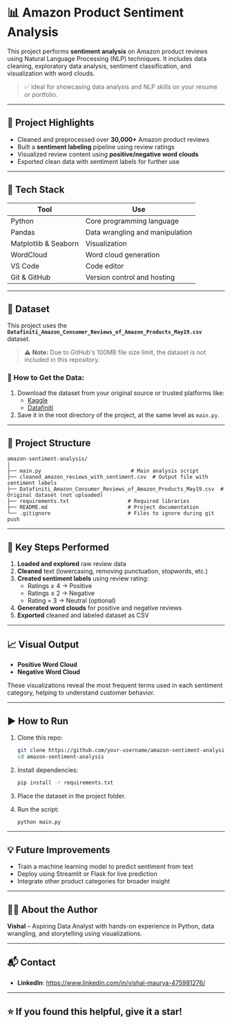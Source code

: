 
# 📊 Amazon Product Sentiment Analysis

This project performs **sentiment analysis** on Amazon product reviews using Natural Language Processing (NLP) techniques. It includes data cleaning, exploratory data analysis, sentiment classification, and visualization with word clouds.

> ✅ Ideal for showcasing data analysis and NLP skills on your resume or portfolio.

---

## 🚀 Project Highlights

- Cleaned and preprocessed over **30,000+** Amazon product reviews
- Built a **sentiment labeling** pipeline using review ratings
- Visualized review content using **positive/negative word clouds**
- Exported clean data with sentiment labels for further use

---

## 🔧 Tech Stack

| Tool        | Use                          |
|-------------|-------------------------------|
| Python      | Core programming language     |
| Pandas      | Data wrangling and manipulation |
| Matplotlib & Seaborn | Visualization      |
| WordCloud   | Word cloud generation         |
| VS Code     | Code editor                   |
| Git & GitHub| Version control and hosting   |

---

## 📂 Dataset

This project uses the **`Datafiniti_Amazon_Consumer_Reviews_of_Amazon_Products_May19.csv`** dataset.

> ⚠️ **Note:** Due to GitHub's 100MB file size limit, the dataset is not included in this repository.

### 🔽 How to Get the Data:
1. Download the dataset from your original source or trusted platforms like:
   - [Kaggle](https://www.kaggle.com/)
   - [Datafiniti](https://data.world/datafiniti/)
2. Save it in the root directory of the project, at the same level as `main.py`.

---

## 📁 Project Structure

```
amazon-sentiment-analysis/
│
├── main.py                             # Main analysis script
├── cleaned_amazon_reviews_with_sentiment.csv  # Output file with sentiment labels
├── Datafiniti_Amazon_Consumer_Reviews_of_Amazon_Products_May19.csv  # Original dataset (not uploaded)
├── requirements.txt                   # Required libraries
├── README.md                          # Project documentation
└── .gitignore                         # Files to ignore during git push
```

---

## 🧪 Key Steps Performed

1. **Loaded and explored** raw review data
2. **Cleaned** text (lowercasing, removing punctuation, stopwords, etc.)
3. **Created sentiment labels** using review rating:
   - Ratings ≥ 4 → Positive
   - Ratings ≤ 2 → Negative
   - Rating = 3 → Neutral (optional)
4. **Generated word clouds** for positive and negative reviews
5. **Exported** cleaned and labeled dataset as CSV

---

## 📈 Visual Output

- **Positive Word Cloud**
- **Negative Word Cloud**

These visualizations reveal the most frequent terms used in each sentiment category, helping to understand customer behavior.

---

## ▶️ How to Run

1. Clone this repo:
   ```bash
   git clone https://github.com/your-username/amazon-sentiment-analysis.git
   cd amazon-sentiment-analysis
   ```

2. Install dependencies:
   ```bash
   pip install -r requirements.txt
   ```

3. Place the dataset in the project folder.

4. Run the script:
   ```bash
   python main.py
   ```

---

## 💡 Future Improvements

- Train a machine learning model to predict sentiment from text
- Deploy using Streamlit or Flask for live prediction
- Integrate other product categories for broader insight

---

## 🧑‍💼 About the Author

**Vishal** – Aspiring Data Analyst with hands-on experience in Python, data wrangling, and storytelling using visualizations.

---

## 📬 Contact

- **LinkedIn**: https://www.linkedin.com/in/vishal-maurya-475981276/

---

## ⭐️ If you found this helpful, give it a star!
